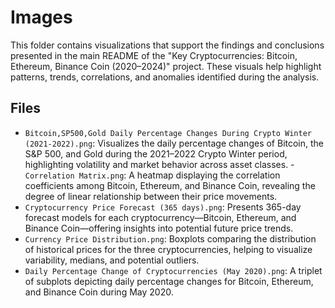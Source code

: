 # Images  

This folder contains visualizations that support the findings and conclusions presented in the main README of the "Key Cryptocurrencies: Bitcoin, Ethereum, Binance Coin (2020–2024)" project. These visuals help highlight patterns, trends, correlations, and anomalies identified during the analysis.     

## Files  
- `Bitcoin,SP500,Gold Daily Percentage Changes During Crypto Winter (2021-2022).png`: Visualizes the daily percentage changes of Bitcoin, the S&P 500, and Gold during the 2021–2022 Crypto Winter period, highlighting volatility and market behavior across asset classes.    - `Correlation Matrix.png`: A heatmap displaying the correlation coefficients among Bitcoin, Ethereum, and Binance Coin, revealing the degree of linear relationship between their price movements.         
- `Cryptocurrency Price Forecast (365 days).png`: Presents 365-day forecast models for each cryptocurrency—Bitcoin, Ethereum, and Binance Coin—offering insights into potential future price trends.        
- `Currency Price Distribution.png`: Boxplots comparing the distribution of historical prices for the three cryptocurrencies, helping to visualize variability, medians, and potential outliers.    
- `Daily Percentage Change of Cryptocurrencies (May 2020).png`: A triplet of subplots depicting daily percentage changes for Bitcoin, Ethereum, and Binance Coin during May 2020.      

